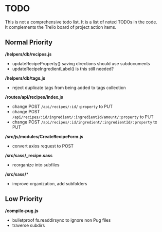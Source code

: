 # TODO

This is not a comprehensive todo list. It is a list of noted TODOs in the code. It complements the Trello board of project action items.

## Normal Priority

**/helpers/db/recipes.js**

- updateRecipeProperty() saving directions should use subdocuments
- updateRecipeIngredientLabel() is this still needed?

**/helpers/db/tags.js**

- reject duplicate tags from being added to tags collection

**/routes/api/recipes/index.js**

- change POST `/api/recipes/:id/:property` to PUT
- change POST `/api/recipes/:id/ingredient/:ingredientId/amount/:property` to PUT
- change POST `/api/recipes/:id/ingredient/:ingredientId/:property` to PUT

**/src/js/modules/CreateRecipeForm.js**

- convert axios request to POST

**/src/sass/_recipe.sass**

- reorganize into subfiles

**/src/sass/***

- improve organization, add subfolders

## Low Priority

**/compile-pug.js**

- bulletproof fs.readdirsync to ignore non Pug files
- traverse subdirs
